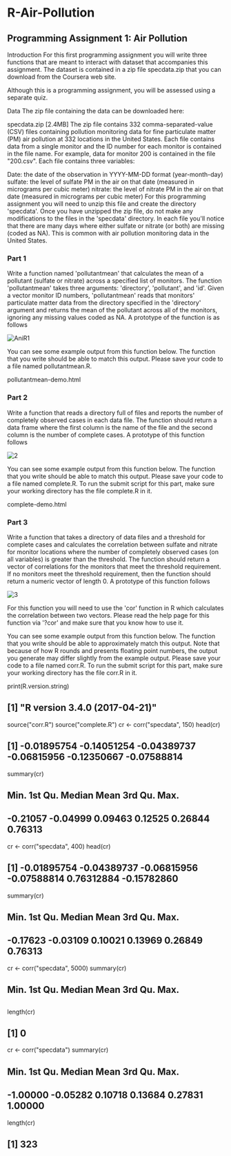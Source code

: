 # R-Air-Pollution
## Programming Assignment 1: Air Pollution


Introduction
For this first programming assignment you will write three functions that are meant to interact with dataset that accompanies this assignment. The dataset is contained in a zip file specdata.zip that you can download from the Coursera web site. 

Although this is a programming assignment, you will be assessed using a separate quiz.

Data
The zip file containing the data can be downloaded here:

specdata.zip [2.4MB]
The zip file contains 332 comma-separated-value (CSV) files containing pollution monitoring data for fine particulate matter (PM) air pollution at 332 locations in the United States. Each file contains data from a single monitor and the ID number for each monitor is contained in the file name. For example, data for monitor 200 is contained in the file "200.csv". Each file contains three variables:

Date: the date of the observation in YYYY-MM-DD format (year-month-day)
sulfate: the level of sulfate PM in the air on that date (measured in micrograms per cubic meter)
nitrate: the level of nitrate PM in the air on that date (measured in micrograms per cubic meter)
For this programming assignment you will need to unzip this file and create the directory 'specdata'. Once you have unzipped the zip file, do not make any modifications to the files in the 'specdata' directory. In each file you'll notice that there are many days where either sulfate or nitrate (or both) are missing (coded as NA). This is common with air pollution monitoring data in the United States.

### Part 1
Write a function named 'pollutantmean' that calculates the mean of a pollutant (sulfate or nitrate) across a specified list of monitors. The function 'pollutantmean' takes three arguments: 'directory', 'pollutant', and 'id'. Given a vector monitor ID numbers, 'pollutantmean' reads that monitors' particulate matter data from the directory specified in the 'directory' argument and returns the mean of the pollutant across all of the monitors, ignoring any missing values coded as NA. A prototype of the function is as follows

![AniR1](https://user-images.githubusercontent.com/48185798/116299144-f1f43080-a7ba-11eb-876f-7aa1b6dcd5e6.png)

You can see some example output from this function below. The function that you write should be able to match this output. Please save your code to a file named pollutantmean.R.

pollutantmean-demo.html
### Part 2
Write a function that reads a directory full of files and reports the number of completely observed cases in each data file. The function should return a data frame where the first column is the name of the file and the second column is the number of complete cases. A prototype of this function follows

![2](https://user-images.githubusercontent.com/48185798/116299192-fe788900-a7ba-11eb-8132-8c5b4f40920d.png)

You can see some example output from this function below. The function that you write should be able to match this output. Please save your code to a file named complete.R. To run the submit script for this part, make sure your working directory has the file complete.R in it.

complete-demo.html
### Part 3
Write a function that takes a directory of data files and a threshold for complete cases and calculates the correlation between sulfate and nitrate for monitor locations where the number of completely observed cases (on all variables) is greater than the threshold. The function should return a vector of correlations for the monitors that meet the threshold requirement. If no monitors meet the threshold requirement, then the function should return a numeric vector of length 0. A prototype of this function follows

![3](https://user-images.githubusercontent.com/48185798/116299240-0e906880-a7bb-11eb-80c4-0f4d6f193be9.png)

For this function you will need to use the 'cor' function in R which calculates the correlation between two vectors. Please read the help page for this function via '?cor' and make sure that you know how to use it.

You can see some example output from this function below. The function that you write should be able to approximately match this output. Note that because of how R rounds and presents floating point numbers, the output you generate may differ slightly from the example output. Please save your code to a file named corr.R. To run the submit script for this part, make sure your working directory has the file corr.R in it.

print(R.version.string)
## [1] "R version 3.4.0 (2017-04-21)"
source("corr.R")
source("complete.R")
cr <- corr("specdata", 150)
head(cr)
## [1] -0.01895754 -0.14051254 -0.04389737 -0.06815956 -0.12350667 -0.07588814
summary(cr)
##     Min.  1st Qu.   Median     Mean  3rd Qu.     Max. 
## -0.21057 -0.04999  0.09463  0.12525  0.26844  0.76313
cr <- corr("specdata", 400)
head(cr)
## [1] -0.01895754 -0.04389737 -0.06815956 -0.07588814  0.76312884 -0.15782860
summary(cr)
##     Min.  1st Qu.   Median     Mean  3rd Qu.     Max. 
## -0.17623 -0.03109  0.10021  0.13969  0.26849  0.76313
cr <- corr("specdata", 5000)
summary(cr)
##    Min. 1st Qu.  Median    Mean 3rd Qu.    Max. 
## 
length(cr)
## [1] 0
cr <- corr("specdata")
summary(cr)
##     Min.  1st Qu.   Median     Mean  3rd Qu.     Max. 
## -1.00000 -0.05282  0.10718  0.13684  0.27831  1.00000
length(cr)
## [1] 323
